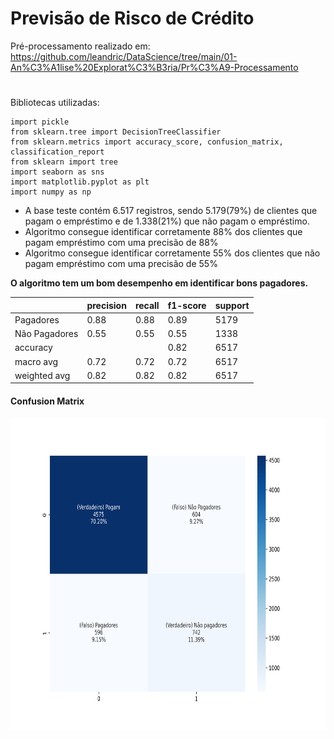 # Previsão de Risco de Crédito

Pré-processamento realizado em: https://github.com/leandric/DataScience/tree/main/01-An%C3%A1lise%20Explorat%C3%B3ria/Pr%C3%A9-Processamento

#
Bibliotecas utilizadas:

```
import pickle
from sklearn.tree import DecisionTreeClassifier
from sklearn.metrics import accuracy_score, confusion_matrix, classification_report
from sklearn import tree
import seaborn as sns
import matplotlib.pyplot as plt
import numpy as np
```

* A base teste contém 6.517 registros, sendo 5.179(79%) de clientes que pagam o empréstimo e de 1.338(21%) que não pagam o empréstimo.
* Algoritmo consegue identificar corretamente 88% dos clientes que pagam empréstimo com uma precisão de 88%
* Algoritmo consegue identificar corretamente 55% dos clientes que não pagam empréstimo com uma precisão de 55%

**O algoritmo tem um bom desempenho em identificar bons pagadores.**

|				| precision 	| recall		| f1-score	| support 	|
|---------------	|-------		|-----------	|-----------	|-------		|
| Pagadores		| 0.88		| 0.88		| 0.89	    	| 5179		|
| Não Pagadores	| 0.55		| 0.55 		| 0.55    	| 1338		|	
|accuracy		|      		|        	| 0.82  		| 6517		|
|macro avg 		| 0.72 		| 0.72		| 0.72 		| 6517		|
|weighted avg 	| 0.82		| 0.82 		| 0.82  		| 6517		|


#### Confusion Matrix
<img align="center" alt="debian"  height="500" src="img/confusion_matrix.png"/>
